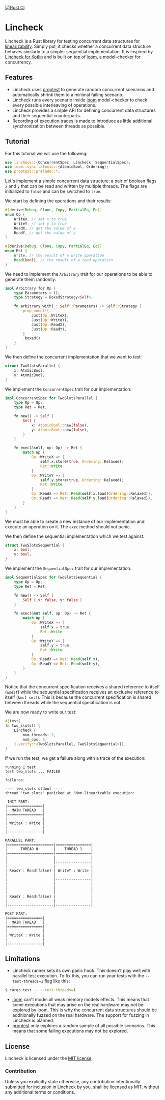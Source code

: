 [![Rust CI](https://github.com/SmnTin/lincheck/actions/workflows/general.yml/badge.svg)](https://github.com/SmnTin/lincheck/actions/workflows/general.yml)

# Lincheck

Lincheck is a Rust library for testing concurrent data structures for [linearizability](https://en.wikipedia.org/wiki/Linearizability). Simply put, it checks whether a concurrent data structure behaves similarly to a simpler sequential implementation. It is inspired by [Lincheck for Kotlin](https://github.com/JetBrains/lincheck) and is built on top of [loom](https://github.com/tokio-rs/loom), a model-checker for concurrency.

## Features

- Lincheck uses [proptest](https://docs.rs/proptest/latest/proptest/) to generate random concurrent scenarios and automatically shrink them to a minimal failing scenario.
- Lincheck runs every scenario inside [loom](https://github.com/tokio-rs/loom) model-checker to check every possible interleaving of operations.
- Lincheck provides a simple API for defining concurrent data structures and their sequential counterparts.
- Recording of execution traces is made to introduce as little additional synchronization between threads as possible.

## Tutorial

For this tutorial we will use the following:
```rust
use lincheck::{ConcurrentSpec, Lincheck, SequentialSpec};
use loom::sync::atomic::{AtomicBool, Ordering};
use proptest::prelude::*;
```

Let's implement a simple concurrent data structure: a pair of boolean flags `x` and `y` that can be read and written by multiple threads. The flags are initialized to `false` and can be switched to `true`.

We start by defining the operations and their results:
```rust
#[derive(Debug, Clone, Copy, PartialEq, Eq)]
enum Op {
    WriteX, // set x to true
    WriteY, // set y to true
    ReadX, // get the value of x
    ReadY, // get the value of y
}

#[derive(Debug, Clone, Copy, PartialEq, Eq)]
enum Ret {
    Write, // the result of a write operation
    Read(bool), // the result of a read operation
}
```

We need to implement the `Arbitrary` trait for our operations to be able to generate them randomly:
```rust
impl Arbitrary for Op {
    type Parameters = ();
    type Strategy = BoxedStrategy<Self>;

    fn arbitrary_with(_: Self::Parameters) -> Self::Strategy {
        prop_oneof![
            Just(Op::WriteX),
            Just(Op::WriteY),
            Just(Op::ReadX),
            Just(Op::ReadY),
        ]
        .boxed()
    }
}
```

We then define the concurrent implementation that we want to test:
```rust
struct TwoSlotsParallel {
    x: AtomicBool,
    y: AtomicBool,
}
```

We implement the `ConcurrentSpec` trait for our implementation:
```rust
impl ConcurrentSpec for TwoSlotsParallel {
    type Op = Op;
    type Ret = Ret;

    fn new() -> Self {
        Self {
            x: AtomicBool::new(false),
            y: AtomicBool::new(false),
        }
    }

    fn exec(&self, op: Op) -> Ret {
        match op {
            Op::WriteX => {
                self.x.store(true, Ordering::Relaxed);
                Ret::Write
            }
            Op::WriteY => {
                self.y.store(true, Ordering::Relaxed);
                Ret::Write
            }
            Op::ReadX => Ret::Read(self.x.load(Ordering::Relaxed)),
            Op::ReadY => Ret::Read(self.y.load(Ordering::Relaxed)),
        }
    }
}
```
We must be able to create a new instance of our implementation and execute an operation on it. The `exec` method should not panic.

We then define the sequential implementation which we test against:
```rust
struct TwoSlotsSequential {
    x: bool,
    y: bool,
}
```

We implement the `SequentialSpec` trait for our implementation:
```rust
impl SequentialSpec for TwoSlotsSequential {
    type Op = Op;
    type Ret = Ret;

    fn new() -> Self {
        Self { x: false, y: false }
    }

    fn exec(&mut self, op: Op) -> Ret {
        match op {
            Op::WriteX => {
                self.x = true;
                Ret::Write
            }
            Op::WriteY => {
                self.y = true;
                Ret::Write
            }
            Op::ReadX => Ret::Read(self.x),
            Op::ReadY => Ret::Read(self.y),
        }
    }
}
```

Notice that the concurrent specification receives a shared reference to itself (`&self`) while the sequential specification receives an exclusive reference to itself (`&mut self`). This is because the concurrent specification is shared between threads while the sequential specification is not.

We are now ready to write our test:
```rust
#[test]
fn two_slots() {
    Lincheck {
        num_threads: 2,
        num_ops: 5,
    }.verify::<TwoSlotsParallel, TwoSlotsSequential>();
}
```

If we run the test, we get a failure along with a trace of the execution:
```
running 1 test
test two_slots ... FAILED

failures:

---- two_slots stdout ----
thread 'two_slots' panicked at 'Non-linearizable execution: 

 INIT PART:
|================|
|  MAIN THREAD   |
|================|
|                |
| WriteX : Write |
|                |
|----------------|

PARALLEL PART:
|=====================|================|
|      THREAD 0       |    THREAD 1    |
|=====================|================|
|                     |                |
|                     |----------------|
|                     |                |
| ReadY : Read(false) | WriteY : Write |
|                     |                |
|                     |----------------|
|                     |                |
|---------------------|                |
|                     |                |
| ReadY : Read(false) |                |
|                     |                |
|---------------------|----------------|

POST PART:
|================|
|  MAIN THREAD   |
|================|
|                |
| WriteX : Write |
|                |
|----------------|
```

## Limitations

- Lincheck runner sets its own panic hook. This doesn't play well with parallel test execution. To fix this, you can run your tests with the `--test-threads=1` flag like this:
```bash
$ cargo test -- --test-threads=1
```
- [loom](https://github.com/tokio-rs/loom) can't model all weak memory models effects. This means that some executions that may arise on the real hardware may not be explored by loom. This is why the concurrent data structures should be additionally fuzzed on the real hardware. The support for fuzzing in Lincheck is planned.
- [proptest](https://docs.rs/proptest/latest/proptest/) only explores a random sample of all possible scenarios. This means that some failing executions may not be explored.

## License

Lincheck is licensed under the [MIT license](LICENSE).

### Contribution

Unless you explicitly state otherwise, any contribution intentionally submitted for inclusion in Lincheck by you, shall be licensed as MIT, without any additional terms or conditions.